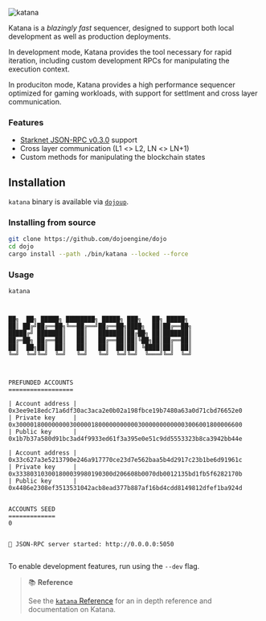 ![katana](/katana-icon-word.png)

Katana is a _blazingly fast_ sequencer, designed to support both local development as well as production deployments.

In development mode, Katana provides the tool necessary for rapid iteration, including custom development RPCs for manipulating the execution context.

In produciton mode, Katana provides a high performance sequencer optimized for gaming workloads, with support for settlment and cross layer communication.

### Features

- [Starknet JSON-RPC v0.3.0](https://github.com/starkware-libs/starknet-specs/tree/v0.3.0) support
- Cross layer communication (L1 <> L2, LN <> LN+1)
- Custom methods for manipulating the blockchain states

## Installation

`katana` binary is available via [`dojoup`](/getting-started/quick-start.md).

### Installing from source

```sh
git clone https://github.com/dojoengine/dojo
cd dojo
cargo install --path ./bin/katana --locked --force
```

### Usage

```console
katana
```

```console


██╗  ██╗ █████╗ ████████╗ █████╗ ███╗   ██╗ █████╗
██║ ██╔╝██╔══██╗╚══██╔══╝██╔══██╗████╗  ██║██╔══██╗
█████╔╝ ███████║   ██║   ███████║██╔██╗ ██║███████║
██╔═██╗ ██╔══██║   ██║   ██╔══██║██║╚██╗██║██╔══██║
██║  ██╗██║  ██║   ██║   ██║  ██║██║ ╚████║██║  ██║
╚═╝  ╚═╝╚═╝  ╚═╝   ╚═╝   ╚═╝  ╚═╝╚═╝  ╚═══╝╚═╝  ╚═╝



PREFUNDED ACCOUNTS
==================

| Account address |  0x3ee9e18edc71a6df30ac3aca2e0b02a198fbce19b7480a63a0d71cbd76652e0
| Private key     |  0x300001800000000300000180000000000030000000000003006001800006600
| Public key      |  0x1b7b37a580d91bc3ad4f9933ed61f3a395e0e51c9dd5553323b8ca3942bb44e

| Account address |  0x33c627a3e5213790e246a917770ce23d7e562baa5b4d2917c23b1be6d91961c
| Private key     |  0x333803103001800039980190300d206608b0070db0012135bd1fb5f6282170b
| Public key      |  0x4486e2308ef3513531042acb8ead377b887af16bd4cdd8149812dfef1ba924d


ACCOUNTS SEED
=============
0


🚀 JSON-RPC server started: http://0.0.0.0:5050


```

To enable development features, run using the `--dev` flag.

> 📚 **Reference**
>
> See the [`katana` Reference](/toolchain/katana/reference.md) for an in depth reference and documentation on Katana.
